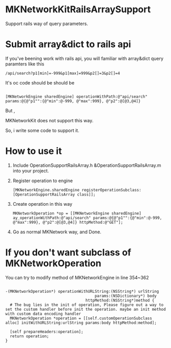 # MKNetworkKitRailsArraySupport
Support rails way of query parameters.

# Submit array&dict to rails api

If you've beening work with rails api, you will familiar with array&dict query paramters like this

~~~objc
/api/search?p1[min]=-999&p1[max]=999&p2[]=3&p2[]=4 
~~~

It's oc code should be  should be

~~~objc

[MKNetworkEngine sharedEngine] operationWithPath:@"api/search" params:@{@"p1"":{@"min":@-999, @"max":999}, @"p2":@[@3,@4]}

~~~

But ,

MKNetworkKit does not support this way.


So, i write some code to support it.


# How to use it

1. Include OperationSupportRailsArray.h &OperationSupportRailsArray.m into your project.
   
1. Register operation to engine

   ~~~objc
   [MKNetworkEngine.sharedEngine registerOperationSubclass:[OperationSupportRailsArray class]];
   ~~~
1. Create operation in this way

	~~~objc
	MKNetworkOperation *op = [[MKNetworkEngine sharedEngine] ay_operationWithPath:@"api/search" params:@{@"p1"":{@"min":@-999, @"max":999}, @"p2":@[@3,@4]} httpMethod:@"GET"];

	~~~
	

1. Go as normal MKNetwork way, and Done.


# If you don't want subclass of MKNetworkOperation

You can try to modify method of MKNetworkEngine in line 354~362

~~~objc

-(MKNetworkOperation*) operationWithURLString:(NSString*) urlString
                                       params:(NSDictionary*) body
                                   httpMethod:(NSString*)method {
  # The bug lies in the init of operation, Please figure out a way to  set the custom handler before init the operation. maybe an init method with custom data encoding handler
  MKNetworkOperation *operation = [[self.customOperationSubclass alloc] initWithURLString:urlString params:body httpMethod:method]; 
  
  [self prepareHeaders:operation];
  return operation;
}
~~~

